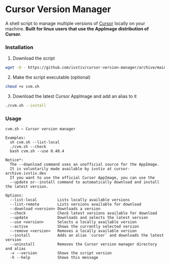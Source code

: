 # Cursor Version Manager

A shell script to manage multiple versions of [Cursor](https://www.cursor.com/) locally on your machine. **Built for linux users that use the AppImage distribution of Cursor.**

### Installation

1. Download the script
```bash
wget -O - https://github.com/ivstiv/cursor-version-manager/archive/main.tar.gz | tar -xz --strip=1 "cursor-version-manager-main/cvm.sh"
```

2. Make the script executable (optional)

```bash
chmod +x cvm.sh
```

3. Download the latest Cursor AppImage and add an alias to it
```bash
./cvm.sh --install
```

### Usage
```
cvm.sh — Cursor version manager

Examples:
  sh cvm.sh --list-local
  ./cvm.sh --check
  bash cvm.sh --use 0.40.4

Notice*:
  The --download command uses an unofficial source for the AppImage.
  It is voluntarily made available by ivstiv at cursor-archive.ivstiv.dev
  If you want to use the official Cursor AppImage, you can use the
  --update or--install command to automatically download and install the latest version.

Options:
  --list-local         Lists locally available versions
  --list-remote        Lists versions available for download
  --download <version> Downloads a version
  --check              Check latest versions available for download
  --update             Downloads and selects the latest version
  --use <version>      Selects a locally available version
  --active             Shows the currently selected version
  --remove <version>   Removes a locally available version
  --install            Adds an alias `cursor` and downloads the latest version
  --uninstall          Removes the Cursor version manager directory and alias
  -v --version         Shows the script version
  -h --help            Shows this message
```